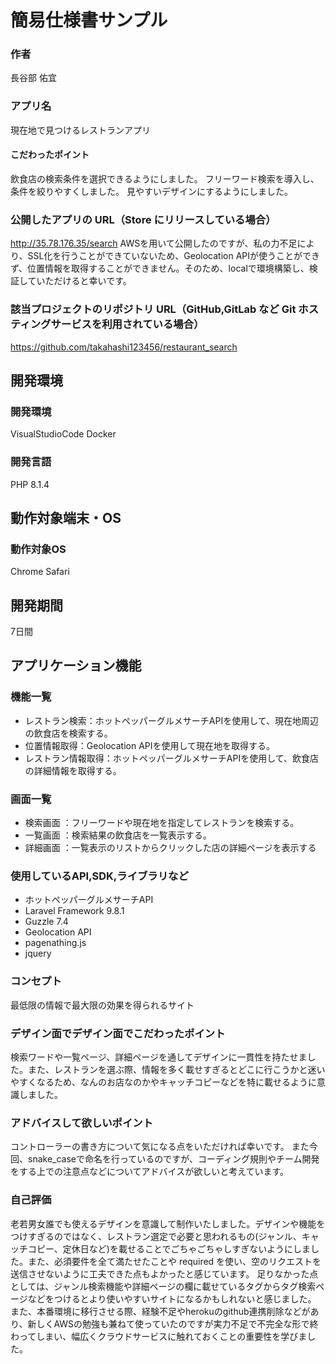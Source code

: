 # 簡易仕様書サンプル

### 作者
長谷部 佑宜
### アプリ名
現在地で見つけるレストランアプリ

#### こだわったポイント
飲食店の検索条件を選択できるようにしました。
フリーワード検索を導入し、条件を絞りやすくしました。
見やすいデザインにするようにしました。

### 公開したアプリの URL（Store にリリースしている場合）
http://35.78.176.35/search
AWSを用いて公開したのですが、私の力不足により、SSL化を行うことができていないため、Geolocation APIが使うことができず、位置情報を取得することができません。そのため、localで環境構築し、検証していただけると幸いです。

### 該当プロジェクトのリポジトリ URL（GitHub,GitLab など Git ホスティングサービスを利用されている場合）
https://github.com/takahashi123456/restaurant_search

## 開発環境
### 開発環境
VisualStudioCode
Docker 

### 開発言語
PHP 8.1.4

## 動作対象端末・OS
### 動作対象OS
Chrome
Safari

## 開発期間
7日間

## アプリケーション機能

### 機能一覧
- レストラン検索：ホットペッパーグルメサーチAPIを使用して、現在地周辺の飲食店を検索する。
- 位置情報取得：Geolocation APIを使用して現在地を取得する。
- レストラン情報取得：ホットペッパーグルメサーチAPIを使用して、飲食店の詳細情報を取得する。


### 画面一覧
- 検索画面 ：フリーワードや現在地を指定してレストランを検索する。
- 一覧画面 ：検索結果の飲食店を一覧表示する。
- 詳細画面 ：一覧表示のリストからクリックした店の詳細ページを表示する

### 使用しているAPI,SDK,ライブラリなど
- ホットペッパーグルメサーチAPI
- Laravel Framework 9.8.1
- Guzzle 7.4
- Geolocation API
- pagenathing.js
- jquery

### コンセプト
最低限の情報で最大限の効果を得られるサイト

### デザイン面でデザイン面でこだわったポイント
検索ワードや一覧ページ、詳細ページを通してデザインに一貫性を持たせました。また、レストランを選ぶ際、情報を多く載せすぎるとどこに行こうかと迷いやすくなるため、なんのお店なのかやキャッチコピーなどを特に載せるように意識しました。

### アドバイスして欲しいポイント
コントローラーの書き方について気になる点をいただければ幸いです。
また今回、snake_caseで命名を行っているのですが、コーディング規則やチーム開発をする上での注意点などについてアドバイスが欲しいと考えています。

### 自己評価
老若男女誰でも使えるデザインを意識して制作いたしました。デザインや機能をつけすぎるのではなく、レストラン選定で必要と思われるもの(ジャンル、キャッチコピー、定休日など)を載せることでごちゃごちゃしすぎないようにしました。また、必須要件を全て満たせたことや required を使い、空のリクエストを送信させないように工夫できた点もよかったと感じています。
足りなかった点としては、ジャンル検索機能や詳細ページの欄に載せているタグからタグ検索ページなどをつけるとより使いやすいサイトになるかもしれないと感じました。
また、本番環境に移行させる際、経験不足やherokuのgithub連携削除などがあり、新しくAWSの勉強も兼ねて使っていたのですが実力不足で不完全な形で終わってしまい、幅広くクラウドサービスに触れておくことの重要性を学びました。